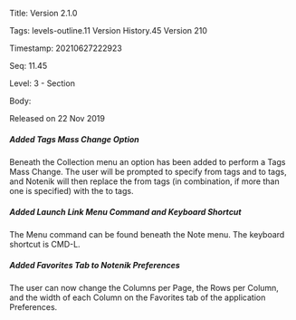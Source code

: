 Title:  Version 2.1.0

Tags:   levels-outline.11 Version History.45 Version 210

Timestamp: 20210627222923

Seq:    11.45

Level:  3 - Section

Body: 

Released on 22 Nov 2019
 
##### Added Tags Mass Change Option

Beneath the Collection menu an option has been added to perform a Tags Mass Change. The user will be prompted to specify from tags and to tags, and Notenik will then replace the from tags (in combination, if more than one is specified) with the to tags. 

 
##### Added Launch Link Menu Command and Keyboard Shortcut

The Menu command can be found beneath the Note menu. The keyboard shortcut is CMD-L. 

 
##### Added Favorites Tab to Notenik Preferences

The user can now change the Columns per Page, the Rows per Column, and the width of each Column on the Favorites tab of the application Preferences.

